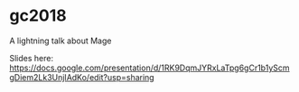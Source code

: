 # gc2018
A lightning talk about Mage 

Slides here: https://docs.google.com/presentation/d/1RK9DqmJYRxLaTpg6gCr1b1yScmgDiem2Lk3UnjIAdKo/edit?usp=sharing
